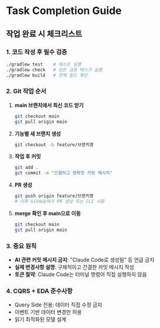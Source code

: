 # Task Completion Guide

## 작업 완료 시 체크리스트

### 1. 코드 작성 후 필수 검증
```bash
./gradlew test    # 테스트 실행
./gradlew check   # 모든 검증 태스크 실행
./gradlew build   # 전체 빌드 확인
```

### 2. Git 작업 순서
1. **main 브랜치에서 최신 코드 받기**
   ```bash
   git checkout main
   git pull origin main
   ```

2. **기능별 새 브랜치 생성**
   ```bash
   git checkout -b feature/브랜치명
   ```

3. **작업 후 커밋**
   ```bash
   git add .
   git commit -m "간결하고 명확한 커밋 메시지"
   ```

4. **PR 생성**
   ```bash
   git push origin feature/브랜치명
   # 이후 GitHub에서 PR 생성 또는 CLI 사용
   ```

5. **merge 확인 후 main으로 이동**
   ```bash
   git checkout main
   git pull origin main
   ```

### 3. 중요 원칙
- **AI 관련 커밋 메시지 금지**: "Claude Code로 생성됨" 등 언급 금지
- **실제 변경사항 설명**: 구체적이고 간결한 커밋 메시지 작성
- **토큰 절약**: Claude Code는 터미널 명령어 직접 실행하지 않음

### 4. CQRS + EDA 준수사항
- Query Side 전용: 데이터 직접 수정 금지
- 이벤트 기반 데이터 변경만 허용
- 읽기 최적화된 모델 설계